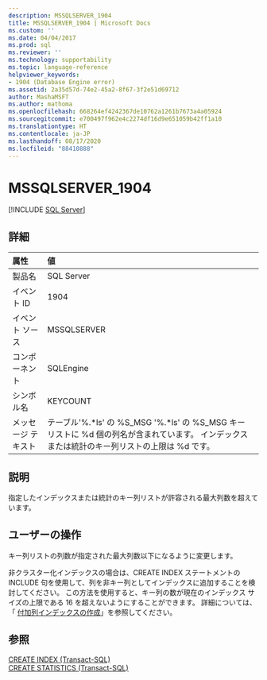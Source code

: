 ```yaml
---
description: MSSQLSERVER_1904
title: MSSQLSERVER_1904 | Microsoft Docs
ms.custom: ''
ms.date: 04/04/2017
ms.prod: sql
ms.reviewer: ''
ms.technology: supportability
ms.topic: language-reference
helpviewer_keywords:
- 1904 (Database Engine error)
ms.assetid: 2a35d57d-74e2-45a2-8f67-3f2e51d69712
author: MashaMSFT
ms.author: mathoma
ms.openlocfilehash: 668264ef4242367de10762a1261b7673a4a05924
ms.sourcegitcommit: e700497f962e4c2274df16d9e651059b42ff1a10
ms.translationtype: HT
ms.contentlocale: ja-JP
ms.lasthandoff: 08/17/2020
ms.locfileid: "88410888"
---
```

# <a name="mssqlserver_1904"></a>MSSQLSERVER_1904
 [!INCLUDE [SQL Server](../../includes/applies-to-version/sqlserver.md)]
  
## <a name="details"></a>詳細  
  
| 属性 | 値 |  
| :-------- | :---- |  
|製品名|SQL Server|  
|イベント ID|1904|  
|イベント ソース|MSSQLSERVER|  
|コンポーネント|SQLEngine|  
|シンボル名|KEYCOUNT|  
|メッセージ テキスト|テーブル'%.\*ls' の %S_MSG '%.*ls' の %S_MSG キー リストに %d 個の列名が含まれています。 インデックスまたは統計のキー列リストの上限は %d です。|  
  
## <a name="explanation"></a>説明  
指定したインデックスまたは統計のキー列リストが許容される最大列数を超えています。  
  
## <a name="user-action"></a>ユーザーの操作  
キー列リストの列数が指定された最大列数以下になるように変更します。  
  
非クラスター化インデックスの場合は、CREATE INDEX ステートメントの INCLUDE 句を使用して、列を非キー列としてインデックスに追加することを検討してください。 この方法を使用すると、キー列の数が現在のインデックス サイズの上限である 16 を超えないようにすることができます。 詳細については、「 [付加列インデックスの作成](~/relational-databases/indexes/create-indexes-with-included-columns.md)」を参照してください。  
  
## <a name="see-also"></a>参照  
[CREATE INDEX &#40;Transact-SQL&#41;](~/t-sql/statements/create-index-transact-sql.md)  
[CREATE STATISTICS &#40;Transact-SQL&#41;](~/t-sql/statements/create-statistics-transact-sql.md)  
  
